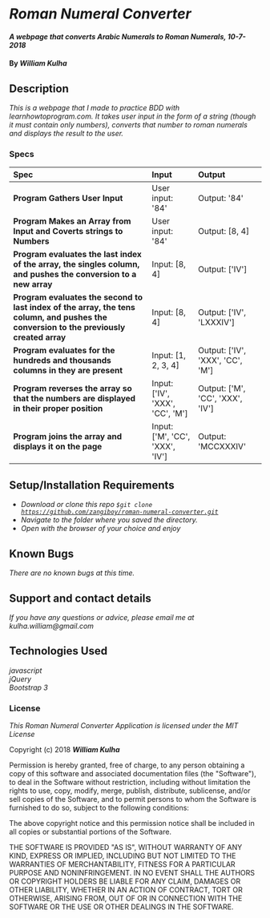 # _Roman Numeral Converter_

#### _A webpage that converts Arabic Numerals to Roman Numerals, 10-7-2018_

#### By _**William Kulha**_

## Description

_This is a webpage that I made to practice BDD with learnhowtoprogram.com. It takes user input in the form of a string (though it must contain only numbers), converts that number to roman numerals and displays the result to the user._

### Specs
| Spec | Input | Output |
| :-------------     | :------------- | :------------- |
**Program Gathers User Input** | User input: '84' | Output: '84' |
**Program Makes an Array from Input and Coverts strings to Numbers** | User input: '84' | Output: [8, 4] |
**Program evaluates the last index of the array, the singles column, and pushes the conversion to a new array** | Input: [8, 4] | Output: ['IV'] |
**Program evaluates the second to last index of the array, the tens column, and pushes the conversion to the previously created array** | Input: [8, 4] | Output: ['IV', 'LXXXIV']|
**Program evaluates for the hundreds and thousands columns in they are present** | Input: [1, 2, 3, 4] | Output: ['IV', 'XXX', 'CC', 'M'] |
**Program reverses the array so that the numbers are displayed in their proper position** | Input: ['IV', 'XXX', 'CC', 'M'] | Output: ['M', 'CC', 'XXX', 'IV'] |
**Program joins the array and displays it on the page** | Input: ['M', 'CC', 'XXX', 'IV'] | Output: 'MCCXXXIV' |


## Setup/Installation Requirements

* _Download or clone this repo <code>$git clone https://github.com/zangiboy/roman-numeral-converter.git</code>_
* _Navigate to the folder where you saved the directory._
* _Open with the browser of your choice and enjoy_


## Known Bugs

_There are no known bugs at this time._

## Support and contact details

_If you have any questions or advice, please email me at kulha.william@gmail.com_

## Technologies Used

_javascript_\
_jQuery_\
_Bootstrap 3_

### License

*This Roman Numeral Converter Application is licensed under the MIT License*

Copyright (c) 2018 **_William Kulha_**

Permission is hereby granted, free of charge, to any person obtaining a copy of this software and associated documentation files (the "Software"), to deal in the Software without restriction, including without limitation the rights to use, copy, modify, merge, publish, distribute, sublicense, and/or sell copies of the Software, and to permit persons to whom the Software is furnished to do so, subject to the following conditions:

The above copyright notice and this permission notice shall be included in all copies or substantial portions of the Software.

THE SOFTWARE IS PROVIDED "AS IS", WITHOUT WARRANTY OF ANY KIND, EXPRESS OR IMPLIED, INCLUDING BUT NOT LIMITED TO THE WARRANTIES OF MERCHANTABILITY, FITNESS FOR A PARTICULAR PURPOSE AND NONINFRINGEMENT. IN NO EVENT SHALL THE AUTHORS OR COPYRIGHT HOLDERS BE LIABLE FOR ANY CLAIM, DAMAGES OR OTHER LIABILITY, WHETHER IN AN ACTION OF CONTRACT, TORT OR OTHERWISE, ARISING FROM, OUT OF OR IN CONNECTION WITH THE SOFTWARE OR THE USE OR OTHER DEALINGS IN THE SOFTWARE.
